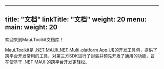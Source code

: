 
---
title: "文档"
linkTitle: "文档"
weight: 20
menu:
  main:
    weight: 20
---

欢迎来到Maui.Toolkit文档库！

[Maui.Toolkit](https://github.com/realZhangChi/Maui.Toolkit)是 [.NET MAUI(.NET Multi-platform App UI)](https://github.com/dotnet/maui)的开发工具包，提供了跨平台开发常用的工具，对第三方SDK进行了封装并预先开发了通用的功能，旨在使基于 .NET MAUI 的跨平台开发更轻松。
